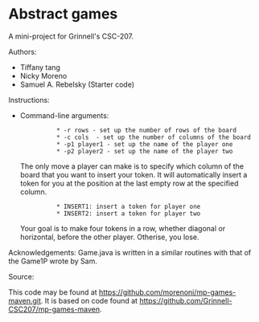 # Abstract games

A mini-project for Grinnell's CSC-207.

Authors:

* Tiffany tang
* Nicky Moreno
* Samuel A. Rebelsky (Starter code)

Instructions:

* Command-line arguments:

                * -r rows - set up the number of rows of the board
                * -c cols  - set up the number of columns of the board
                * -p1 player1 - set up the name of the player one
                * -p2 player2 - set up the name of the player two
  
  The only move a player can make is to specify which column of the board
                that you want to insert your token. It will automatically insert a token
                for you at the position at the last empty row at the specified column.
                

                * INSERT1: insert a token for player one
                * INSERT2: insert a token for player two
  
  Your goal is to make four tokens in a row, whether diagonal or horizontal,
                before the other player. Otherise, you lose.

Acknowledgements:
Game.java is written in a similar routines with that of the Game1P wrote by Sam.

Source:

This code may be found at <https://github.com/morenoni/mp-games-maven.git>. It is based on code found at <https://github.com/Grinnell-CSC207/mp-games-maven>.
